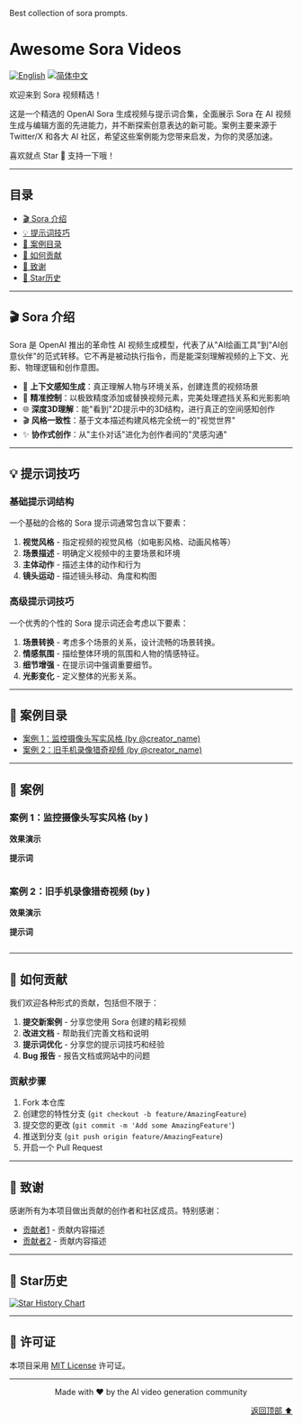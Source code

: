 Best collection of sora prompts.
<a id="readme-top"></a>
# Awesome Sora Videos 

[![English](https://img.shields.io/badge/English-Click-yellow)](README_en.md)
[![简体中文](https://img.shields.io/badge/简体中文-点击查看-orange)](README.md)

欢迎来到 Sora 视频精选！

这是一个精选的 OpenAI Sora 生成视频与提示词合集，全面展示 Sora 在 AI 视频生成与编辑方面的先进能力，并不断探索创意表达的新可能。案例主要来源于 Twitter/X 和各大 AI 社区，希望这些案例能为您带来启发，为你的灵感加速。

喜欢就点 Star 🌟 支持一下哦！

---

<a id="table-of-contents"></a>
## 目录

- [🎬 Sora 介绍](#sora-intro)
- [💡 提示词技巧](#prompting-tips)
- [📖 案例目录](#cases-toc)
- [🤝 如何贡献](#how-to-contribute)
- [🙏 致谢](#acknowledgements)
- [🌟 Star历史](#star-history)

---

<a id="sora-intro"></a>
## 🎬 Sora 介绍

Sora 是 OpenAI 推出的革命性 AI 视频生成模型，代表了从"AI绘画工具"到"AI创意伙伴"的范式转移。它不再是被动执行指令，而是能深刻理解视频的上下文、光影、物理逻辑和创作意图。

- 🎯 **上下文感知生成**：真正理解人物与环境关系，创建连贯的视频场景
- 🔧 **精准控制**：以极致精度添加或替换视频元素，完美处理遮挡关系和光影影响  
- 🌐 **深度3D理解**：能"看到"2D提示中的3D结构，进行真正的空间感知创作
- 🎬 **风格一致性**：基于文本描述构建风格完全统一的"视觉世界"
- ✨ **协作式创作**：从"主仆对话"进化为创作者间的"灵感沟通"

<a id="other-models-intro"></a>

---
<a id="prompting-tips"></a>
## 💡 提示词技巧

### 基础提示词结构

一个基础的合格的 Sora 提示词通常包含以下要素：

1. **视觉风格** - 指定视频的视觉风格（如电影风格、动画风格等）
2. **场景描述** - 明确定义视频中的主要场景和环境
3. **主体动作** - 描述主体的动作和行为
4. **镜头运动** - 描述镜头移动、角度和构图

### 高级提示词技巧

一个优秀的个性的 Sora 提示词还会考虑以下要素：
1. **场景转换** - 考虑多个场景的关系，设计流畅的场景转换。
2. **情感氛围** - 描绘整体环境的氛围和人物的情感特征。
3. **细节增强** - 在提示词中强调重要细节。
4. **光影变化** - 定义整体的光影关系。

---

<a id="cases-toc"></a>
## 📖 案例目录

*   [案例 1：监控摄像头写实风格 (by @creator_name)](#cases-1)
*   [案例 2：旧手机录像猎奇视频 (by @creator_name)](#cases-2)

---

<a id="cases"></a>
## 🧩 案例

<a id="cases-1"></a>
### 案例 1：监控摄像头写实风格 (by )
**效果演示**

**提示词**

```plaintext

```

<a id="cases-2"></a>
### 案例 2：旧手机录像猎奇视频 (by )
**效果演示**


**提示词**

```plaintext

```

---

<a id="how-to-contribute"></a>
## 🤝 如何贡献

我们欢迎各种形式的贡献，包括但不限于：

1. **提交新案例** - 分享您使用 Sora 创建的精彩视频
2. **改进文档** - 帮助我们完善文档和说明
3. **提示词优化** - 分享您的提示词技巧和经验
4. **Bug 报告** - 报告文档或网站中的问题

### 贡献步骤

1. Fork 本仓库
2. 创建您的特性分支 (`git checkout -b feature/AmazingFeature`)
3. 提交您的更改 (`git commit -m 'Add some AmazingFeature'`)
4. 推送到分支 (`git push origin feature/AmazingFeature`)
5. 开启一个 Pull Request

---

<a id="acknowledgements"></a>
## 🙏 致谢

感谢所有为本项目做出贡献的创作者和社区成员。特别感谢：

- [贡献者1](https://github.com/contributor1) - 贡献内容描述
- [贡献者2](https://github.com/contributor2) - 贡献内容描述

---

<a id="star-history"></a>
## 🌟 Star历史

<a href="https://www.star-history.com/#Fuuuuuji/awesome_sora&Timeline">
 <picture>
   <source media="(prefers-color-scheme: dark)" srcset="https://api.star-history.com/svg?repos=Fuuuuuji/awesome_sora&type=Timeline&theme=dark" />
   <source media="(prefers-color-scheme: light)" srcset="https://api.star-history.com/svg?repos=Fuuuuuji/awesome_sora&type=Timeline" />
   <img alt="Star History Chart" src="https://api.star-history.com/svg?repos=Fuuuuuji/awesome_sora&type=Timeline" />
 </picture>
</a>

---

## 📄 许可证

本项目采用 [MIT License](LICENSE) 许可证。

---

<p align="center">Made with ❤️ by the AI video generation community</p>

<p align="right"><a href="#readme-top">返回顶部 ⬆️</a></p>
